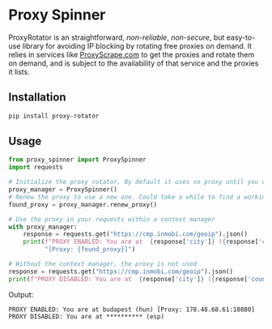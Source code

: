 # Proxy Spinner

ProxyRotator is an straightforward, *non-reliable*, *non-secure*, but easy-to-use library for avoiding IP blocking 
by rotating free proxies on demand. It relies in services like [ProxyScrape.com](https://proxyscrape.com/free-proxy-list) to get the proxies and 
rotate them on demand, and is subject to the availability of that service and the proxies it lists.

## Installation

```bash
pip install proxy-rotator
```

## Usage

```python
from proxy_spinner import ProxySpinner
import requests

# Initialize the proxy rotator. By default it uses no proxy until you call renew_proxy
proxy_manager = ProxySpinner()
# Renew the proxy to use a new one. Could take a while to find a working one
found_proxy = proxy_manager.renew_proxy()

# Use the proxy in your requests within a context manager
with proxy_manager:
    response = requests.get("https://cmp.inmobi.com/geoip").json()
    print(f"PROXY ENABLED: You are at  {response['city']} ({response['country']}) "
          "[Proxy: {found_proxy}]")

# Without the context manager, the proxy is not used
response = requests.get("https://cmp.inmobi.com/geoip").json()
print(f"PROXY DISABLED: You are at  {response['city']} ({response['country']})")
```

Output: 
```
PROXY ENABLED: You are at budapest (hun) [Proxy: 178.48.68.61:18080]
PROXY DISABLED: You are at ********** (esp)
```
